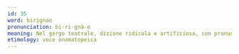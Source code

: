 ```yaml
---
id: 35
word: birignao
pronunciation: bi-ri-gnà-o
meaning: Nel gergo teatrale, dizione ridicola e artificiosa, con pronuncia nasale e vocali finali allungate; vezzo di accento o di pronuncia connesso a particolari abitudini linguistiche
etimology: voce onomatopeica
---
```


